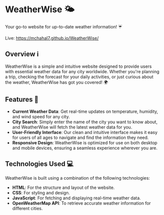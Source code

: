 # WeatherWise 🌤️

Your go-to website for up-to-date weather information! ☔<br>


Live: https://mchahal7.github.io/WeatherWise/

## Overview ℹ️

WeatherWise is a simple and intuitive website designed to provide users with essential weather data for any city worldwide. Whether you're planning a trip, checking the forecast for your daily activities, or just curious about the weather, WeatherWise has got you covered! 🌍

## Features 🌈

- **Current Weather Data**: Get real-time updates on temperature, humidity, and wind speed for any city.
- **City Search**: Simply enter the name of the city you want to know about, and WeatherWise will fetch the latest weather data for you.
- **User-Friendly Interface**: Our clean and intuitive interface makes it easy for users of all ages to navigate and find the information they need.
- **Responsive Design**: WeatherWise is optimized for use on both desktop and mobile devices, ensuring a seamless experience wherever you are.

## Technologies Used 💻

WeatherWise is built using a combination of the following technologies:

- **HTML**: For the structure and layout of the website.
- **CSS**: For styling and design.
- **JavaScript**: For fetching and displaying real-time weather data.
- **OpenWeatherMap API**: To retrieve accurate weather information for different cities.
